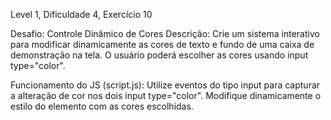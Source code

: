 Level 1, Dificuldade 4, Exercício 10

Desafio: Controle Dinâmico de Cores
Descrição: 
Crie um sistema interativo para modificar dinamicamente as cores de texto e fundo de uma caixa de demonstração na tela. 
O usuário poderá escolher as cores usando input type="color".

Funcionamento do JS (script.js):
Utilize eventos do tipo input para capturar a alteração de cor nos dois input type="color".
Modifique dinamicamente o estilo do elemento com as cores escolhidas.